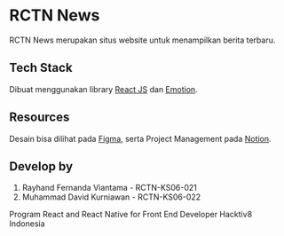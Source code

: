 # RCTN News

RCTN News merupakan situs website untuk menampilkan berita terbaru.

## Tech Stack

Dibuat menggunakan library [React JS](https://reactjs.org/) dan [Emotion](https://emotion.sh/docs/introduction).

## Resources

Desain bisa dilihat pada [Figma](https://www.figma.com/file/Ps0ucPC1PYskRu0TZxxKbL/Final-Project-1?node-id=0%3A1), serta Project Management pada [Notion](https://kurniawanflix.notion.site/Final-Project-RCTN-Hacktiv8-b57a892f5b0f440395cb02d6984a5891).

## Develop by

1. Rayhand Fernanda Viantama - RCTN-KS06-021
2. Muhammad David Kurniawan - RCTN-KS06-022

Program React and React Native for Front End Developer
Hacktiv8 Indonesia
